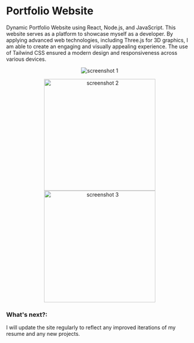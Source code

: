 # Portfolio Website
Dynamic Portfolio Website using React, Node.js, and JavaScript. 
This website serves as a platform to showcase myself as a developer. 
By applying advanced web technologies, including
Three.js for 3D graphics, I am able to create an engaging and visually appealing experience. 
The use of Tailwind CSS ensured a modern design and responsiveness across various devices.

<p align="center">
  <img src="https://github.com/user-attachments/assets/936358e3-b318-44d5-be9f-e9eb4d863942" alt="screenshot 1" />
</p>

<p align="center">
   <img src="https://github.com/user-attachments/assets/d9949b6e-1756-42bf-bcb0-d33d35badbbb" alt="screenshot 2" width="300"/>
   <img src="https://github.com/user-attachments/assets/1e50d52f-fc5a-4616-b899-319d28ef660f" alt="screenshot 3" width="300"/>
</p>

### What's next?:
I will update the site regularly to reflect any improved iterations of my resume and any new projects.
